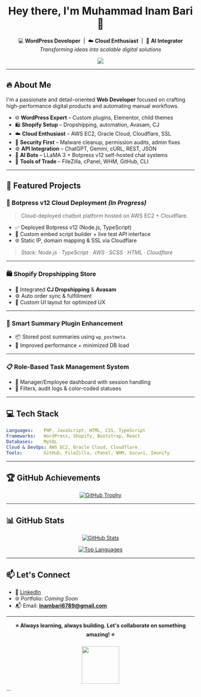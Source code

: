 <h1 align="center">Hey there, I'm Muhammad Inam Bari 👋</h1>

<p align="center">
  💻 <strong>WordPress Developer</strong> &nbsp;|&nbsp;
  ☁️ <strong>Cloud Enthusiast</strong> &nbsp;|&nbsp;
  🤖 <strong>AI Integrator</strong><br>
  <em>Transforming ideas into scalable digital solutions</em>
</p>

<p align="center">
  <img src="https://readme-typing-svg.herokuapp.com/?lines=Always+learning,+always+building!;Let’s+collaborate+on+something+amazing!&center=true&width=500&height=45&font=Fira%20Code&color=36BCF7&vCenter=true&pause=1000">
</p>

---

## 🔥 About Me

I'm a passionate and detail-oriented **Web Developer** focused on crafting high-performance digital products and automating manual workflows.

- 🌐 **WordPress Expert** – Custom plugins, Elementor, child themes
- 🛍 **Shopify Setup** – Dropshipping, automation, Avasam, CJ
- ☁️ **Cloud Enthusiast** – AWS EC2, Oracle Cloud, Cloudflare, SSL
- 🔐 **Security First** – Malware cleanup, permission audits, admin fixes
- ⚙️ **API Integration** – ChatGPT, Gemini, cURL, REST, JSON
- 🤖 **AI Bots** – LLaMA 3 + Botpress v12 self-hosted chat systems
- 🧰 **Tools of Trade** – FileZilla, cPanel, WHM, GitHub, CLI

---

## 🚀 Featured Projects

### 🤖 Botpress v12 Cloud Deployment *(In Progress)*
> Cloud-deployed chatbot platform hosted on AWS EC2 + Cloudflare.

- ✅ Deployed Botpress v12 (Node.js, TypeScript)
- 🧠 Custom embed script builder + live test API interface
- 🌐 Static IP, domain mapping & SSL via Cloudflare

> _Stack: Node.js · TypeScript · AWS · SCSS · HTML · Cloudflare_

---

### 🛍 Shopify Dropshipping Store

- 🔄 Integrated **CJ Dropshipping** & **Avasam**
- ⚙️ Auto order sync & fulfillment
- 🎨 Custom UI layout for optimized UX

---

### 📝 Smart Summary Plugin Enhancement

- 📦 Stored post summaries using `wp_postmeta`
- 🚀 Improved performance + minimized DB load

---

### 📋 Role-Based Task Management System

- 👥 Manager/Employee dashboard with session handling
- 📝 Filters, audit logs & color-coded statuses

---

## 💻 Tech Stack

```yaml
Languages:    PHP, JavaScript, HTML, CSS, TypeScript
Frameworks:   WordPress, Shopify, Bootstrap, React
Databases:    MySQL
Cloud & DevOps: AWS EC2, Oracle Cloud, Cloudflare
Tools:        GitHub, FileZilla, cPanel, WHM, Sucuri, Imunify
````

---

## 🏆 GitHub Achievements

<p align="center">
  <a href="https://github.com/mibrana">
    <img src="https://github-profile-trophy.vercel.app/?username=mibrana&theme=radical&margin-w=10&margin-h=15" alt="GitHub Trophy" />
  </a>
</p>

---

## 📊 GitHub Stats

<p align="center">
  <a href="https://github.com/mibrana">
    <img src="https://github-readme-stats.vercel.app/api?username=mibrana&show_icons=true&theme=github_dark&hide_title=false&hide_border=false&count_private=true" alt="GitHub Stats" />
  </a>
</p>

<p align="center">
  <a href="https://github.com/mibrana">
    <img src="https://github-readme-stats.vercel.app/api/top-langs/?username=mibrana&layout=compact&theme=github_dark&hide_border=false" alt="Top Languages" />
  </a>
</p>

---

## 📫 Let's Connect

* 💼 [LinkedIn](https://linkedin.com/in/muhammad-inam-bari-371a35210) <!-- Replace with your LinkedIn URL -->
* 🌐 Portfolio: *Coming Soon*
* 📬 Email: **[inambari6789@gmail.com](mailto:inambari6789@gmail.com)**

---

<p align="center">
  <strong>⭐ Always learning, always building. Let's collaborate on something amazing! ⭐</strong><br><br>
  <img src="https://media.giphy.com/media/L8K62iTDkzGX6/giphy.gif" width="100" />
</p>
```
